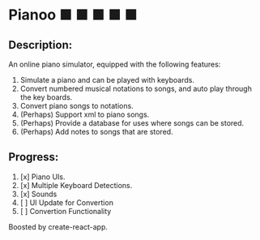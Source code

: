 # Pianoo ■  ■  ■  ■  ■

## Description:
An online piano simulator, equipped with the following features:
1. Simulate a piano and can be played with keyboards.
2. Convert numbered musical notations to songs, and auto play through the key boards.
3. Convert piano songs to notations.
4. (Perhaps) Support xml to piano songs. 
5. (Perhaps) Provide a database for uses where songs can be stored.
6. (Perhaps) Add notes to songs that are stored.

## Progress:
1. [x] Piano UIs.
2. [x] Multiple Keyboard Detections.
3. [x] Sounds
4. [ ] UI Update for Convertion
4. [ ] Convertion Functionality

Boosted by create-react-app.
